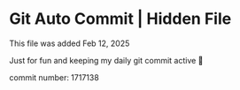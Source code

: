 # Git Auto Commit | Hidden File

This file was added Feb 12, 2025

Just for fun and keeping my daily git commit active 🤪

commit number: 1717138
